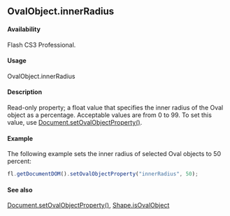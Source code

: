 ## OvalObject.innerRadius

#### Availability

Flash CS3 Professional.

#### Usage

OvalObject.innerRadius

#### Description

Read-only property; a float value that specifies the inner radius of the Oval object as a percentage. Acceptable values are from 0 to 99.
To set this value, use [Document.setOvalObjectProperty()](../Document_object/Document590.md).

#### Example

The following example sets the inner radius of selected Oval objects to 50 percent:

```javascript
fl.getDocumentDOM().setOvalObjectProperty("innerRadius", 50);
```

#### See also

[Document.setOvalObjectProperty()](../Document_object/Document590.md), [Shape.isOvalObject](../Shape_object/Shape9.md)
